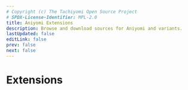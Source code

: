 ```yaml
---
# Copyright (c) The Tachiyomi Open Source Project
# SPDX-License-Identifier: MPL-2.0
title: Aniyomi Extensions
description: Browse and download sources for Aniyomi and variants.
lastUpdated: false
editLink: false
prev: false
next: false
---
```


<script setup lang="ts">
  import AddRepoButton from "../.vitepress/theme/components/AddRepoButton.vue";
  import ExtensionsWrapper from "../.vitepress/theme/components/Extensions/ExtensionsWrapper.vue";
</script>

# Extensions

<AddRepoButton />

<ExtensionsWrapper />